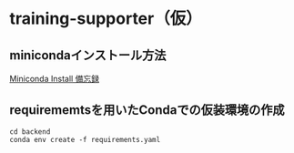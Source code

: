 # training-supporter（仮）

## minicondaインストール方法
[Miniconda Install 備忘録](https://qiita.com/Ihmon/items/11074e1a4c0e397d934f)

## requirememtsを用いたCondaでの仮装環境の作成
```
cd backend
conda env create -f requirements.yaml
```

